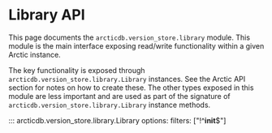 Library API
===========

This page documents the ``arcticdb.version_store.library`` module. This module is the main interface
exposing read/write functionality within a given Arctic instance.

The key functionality is exposed through ``arcticdb.version_store.library.Library`` instances. See the
Arctic API section for notes on how to create these. The other types exposed in this module are less
important and are used as part of the signature of ``arcticdb.version_store.library.Library`` instance
methods.


::: arcticdb.version_store.library.Library
    options:
      filters: ["!^__init__$"]